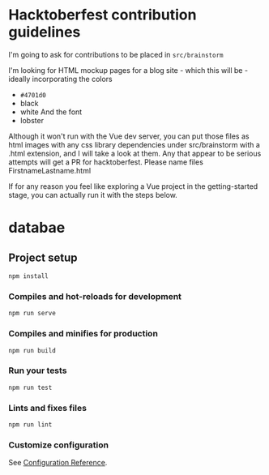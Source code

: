 # Hacktoberfest contribution guidelines

I'm going to ask for contributions to be placed in `src/brainstorm`

I'm looking for HTML mockup pages for a blog site - which this will be - ideally incorporating the colors 
  - `#4701d0`
  - black 
  - white 
And the font 
  - lobster 

Although it won't run with the Vue dev server, you can put those files as html images with any css library dependencies under src/brainstorm with a .html extension, and I will take a look at them. Any that appear to be serious attempts will get a PR for hacktoberfest. Please name files FirstnameLastname.html 

If for any reason you feel like exploring a Vue project in the getting-started stage, you can actually run it with the steps below.

# databae

## Project setup
```
npm install
```

### Compiles and hot-reloads for development
```
npm run serve
```

### Compiles and minifies for production
```
npm run build
```

### Run your tests
```
npm run test
```

### Lints and fixes files
```
npm run lint
```

### Customize configuration
See [Configuration Reference](https://cli.vuejs.org/config/).
